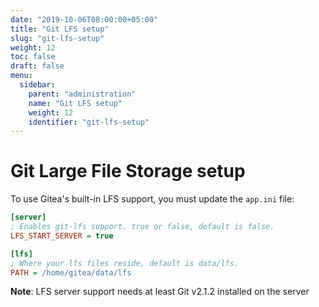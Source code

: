 ```yaml
---
date: "2019-10-06T08:00:00+05:00"
title: "Git LFS setup"
slug: "git-lfs-setup"
weight: 12
toc: false
draft: false
menu:
  sidebar:
    parent: "administration"
    name: "Git LFS setup"
    weight: 12
    identifier: "git-lfs-setup"
---
```


# Git Large File Storage setup

To use Gitea's built-in LFS support, you must update the `app.ini` file:

```ini
[server]
; Enables git-lfs support. true or false, default is false.
LFS_START_SERVER = true

[lfs]
; Where your lfs files reside, default is data/lfs.
PATH = /home/gitea/data/lfs
```

**Note**: LFS server support needs at least Git v2.1.2 installed on the server
